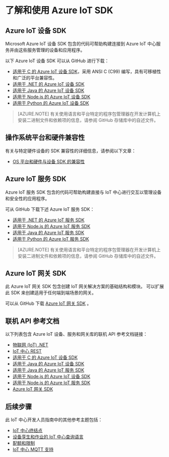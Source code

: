 <properties
    pageTitle="了解 Azure IoT SDK | Azure"
    description="开发人员指南 - 介绍了相关链接，其指向可用于构建设备应用和后端应用的各种 Azure IoT 设备和服务 SDK。"
    services="iot-hub"
    documentationcenter=""
    author="dominicbetts"
    manager="timlt"
    editor=""
    translationtype="Human Translation" />
<tags
    ms.assetid="c5c9a497-bb03-4301-be2d-00edfb7d308f"
    ms.service="iot-hub"
    ms.devlang="multiple"
    ms.topic="article"
    ms.tgt_pltfrm="na"
    ms.workload="na"
    ms.date="01/04/2017"
    wacn.date="04/24/2017"
    ms.author="dobett"
    ms.sourcegitcommit="a114d832e9c5320e9a109c9020fcaa2f2fdd43a9"
    ms.openlocfilehash="72f8b87389c362bfeca80d501cf8c6ae88d219c1"
    ms.lasthandoff="04/14/2017" />

# <a name="understand-and-use-azure-iot-sdks"></a>了解和使用 Azure IoT SDK
## <a name="azure-iot-device-sdk"></a>Azure IoT 设备 SDK
Microsoft Azure IoT 设备 SDK 包含的代码可帮助构建连接到 Azure IoT 中心服务并由这些服务管理的设备和应用程序。

以下 Azure IoT 设备 SDK 可以从 GitHub 进行下载：

- [适用于 C 的 Azure IoT 设备 SDK][lnk-c-device-sdk]，采用 ANSI C (C99) 编写，具有可移植性和广泛的平台兼容性。
- [适用于 .NET 的 Azure IoT 设备 SDK][lnk-dotnet-device-sdk]
- [适用于 Java 的 Azure IoT 设备 SDK][lnk-java-device-sdk]
- [适用于 Node.js 的 Azure IoT 设备 SDK][lnk-node-device-sdk]
- [适用于 Python 的 Azure IoT 设备 SDK][lnk-python-device-sdk]

> [AZURE.NOTE]
有关使用语言和平台特定的程序包管理器在开发计算机上安装二进制文件和依赖项的信息，请参阅 GitHub 存储库中的自述文件。
> 
> 

## <a name="os-platform-and-hardware-compatibility"></a>操作系统平台和硬件兼容性
有关与特定硬件设备的 SDK 兼容性的详细信息，请参阅以下文章：

- [OS 平台和硬件与设备 SDK 的兼容性][lnk-compatibility]
## <a name="azure-iot-service-sdk"></a>Azure IoT 服务 SDK
Azure IoT 服务 SDK 包含的代码可帮助构建直接与 IoT 中心进行交互以管理设备和安全性的应用程序。

可从 GitHub 下载下述 Azure IoT 服务 SDK：

- [适用于 .NET 的 Azure IoT 服务 SDK][lnk-dotnet-service-sdk]
- [适用于 Node.js 的 Azure IoT 服务 SDK][lnk-node-service-sdk]
- [适用于 Java 的 Azure IoT 服务 SDK][lnk-java-service-sdk]
- [适用于 Python 的 Azure IoT 服务 SDK][lnk-python-service-sdk]

> [AZURE.NOTE]
> 有关使用语言和平台特定的程序包管理器在开发计算机上安装二进制文件和依赖项的信息，请参阅 GitHub 存储库中的自述文件。
> 
> 

## <a name="azure-iot-gateway-sdk"></a>Azure IoT 网关 SDK
此 Azure IoT 网关 SDK 包含创建 IoT 网关解决方案的基础结构和模块。 可以扩展此 SDK 来创建适用于任何端到端场景的网关。

可以从 GitHub 下载 [Azure IoT 网关 SDK][lnk-gateway-sdk] 。

## <a name="online-api-reference-documentation"></a>联机 API 参考文档
以下列表包含 Azure IoT 设备、服务和网关库的联机 API 参考文档链接：

- [物联网 (IoT) .NET][lnk-dotnet-ref]
- [IoT 中心 REST][lnk-rest-ref]
- [适用于 C 的 Azure IoT 设备 SDK][lnk-c-ref]
- [适用于 Java 的 Azure IoT 设备 SDK][lnk-java-ref]
- [适用于 Java 的 Azure IoT 服务 SDK][lnk-java-service-ref]
- [适用于 Node.js 的 Azure IoT 设备 SDK][lnk-node-ref]
- [适用于 Node.js 的 Azure IoT 服务 SDK][lnk-node-service-ref]
- [Azure IoT 网关 SDK][lnk-gateway-ref]

## <a name="next-steps"></a>后续步骤
此 IoT 中心开发人员指南中的其他参考主题包括：

- [IoT 中心终结点][lnk-devguide-endpoints]
- [设备孪生和作业的 IoT 中心查询语言][lnk-devguide-query]
- [配额和限制][lnk-devguide-quotas]
- [IoT 中心 MQTT 支持][lnk-devguide-mqtt]

<!-- Links and images -->


[lnk-c-device-sdk]: https://github.com/Azure/azure-iot-sdk-c
[lnk-dotnet-device-sdk]: https://github.com/Azure/azure-iot-sdk-csharp/tree/master/device
[lnk-java-device-sdk]: https://github.com/Azure/azure-iot-sdk-java/tree/master/device
[lnk-dotnet-service-sdk]: https://github.com/Azure/azure-iot-sdk-csharp/tree/master/service
[lnk-java-service-sdk]: https://github.com/Azure/azure-iot-sdk-java/tree/master/service
[lnk-node-device-sdk]: https://github.com/Azure/azure-iot-sdk-node/tree/master/device
[lnk-node-service-sdk]: https://github.com/Azure/azure-iot-sdk-node/tree/master/service
[lnk-python-device-sdk]: https://github.com/Azure/azure-iot-sdk-python/tree/master/device
[lnk-python-service-sdk]: https://github.com/Azure/azure-iot-sdk-python/tree/master/service
[lnk-compatibility]: /documentation/articles/iot-hub-tested-configurations/
[lnk-gateway-sdk]: https://github.com/Azure/azure-iot-gateway-sdk

[lnk-dotnet-ref]: https://docs.microsoft.com/dotnet/api/microsoft.azure.devices
[lnk-c-ref]: https://azure.github.io/azure-iot-sdk-c/index.html
[lnk-java-ref]: https://docs.microsoft.com/java/api/com.microsoft.azure.sdk.iot.device
[lnk-node-ref]: https://azure.github.io/azure-iot-sdk-node/azure-iot-device/1.1.7/index.html
[lnk-rest-ref]: https://docs.microsoft.com/zh-cn/rest/api/iothub/
[lnk-java-service-ref]: https://docs.microsoft.com/java/api/com.microsoft.azure.sdk.iot.service.auth
[lnk-node-service-ref]: https://azure.github.io/azure-iot-sdk-node/azure-iothub/1.1.7/index.html
[lnk-gateway-ref]: http://azure.github.io/azure-iot-gateway-sdk/api_reference/c/html/

[lnk-devguide-endpoints]: /documentation/articles/iot-hub-devguide-endpoints/
[lnk-devguide-quotas]: /documentation/articles/iot-hub-devguide-quotas-throttling/
[lnk-devguide-query]: /documentation/articles/iot-hub-devguide-query-language/
[lnk-devguide-mqtt]: /documentation/articles/iot-hub-mqtt-support/

<!--Update_Description:update wording and link references-->